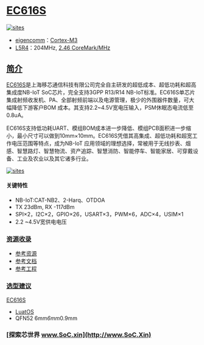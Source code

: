 ﻿# [EC616S](https://github.com/SoCXin/EC616S)

[![sites](http://182.61.61.133/link/resources/SoC.png)](http://www.SoC.Xin)

* [eigencomm](http://www.eigencomm.com/)：[Cortex-M3](https://github.com/SoCXin/Cortex)
* [L5R4](https://github.com/SoCXin/Level)：204MHz, [2.46 CoreMark/MHz](https://www.eembc.org/coremark/scores.php)

## [简介](https://github.com/SoCXin/EC616S/wiki)

[EC616S](https://github.com/SoCXin/EC616S)是上海移芯通信科技有限公司完全自主研发的超低成本、超低功耗和超高集成度NB-IoT SoC芯片，完全支持3GPP R13/R14 NB-IoT标准。EC616S单芯片集成射频收发机、PA、全部射频前端以及电源管理，极少的外围器件数量，可大幅降低下游客户BOM 成本。其支持2.2~4.5V宽电压输入，PSM休眠态电流低至0.8uA。

EC616S支持低功耗UART、模组BOM成本进一步降低、模组PCB面积进一步缩小，最小尺寸可以做到10mm×10mm。EC616S凭借其高集成、超低功耗和超宽工作电压范围等特点，成为NB-IoT 应用领域的理想选择，常被用于无线抄表、烟感、智慧路灯、智慧物流、资产追踪、智慧消防、智能停车、智能家居、可穿戴设备、工业及农业以及其它诸多行业。


[![sites](docs/EC616S.png)](http://www.eigencomm.com/Content/1109795.html)

#### 关键特性

* NB-IoT:CAT-NB2、2-Harq、OTDOA
* TX 23dBm, RX -117dBm
* SPI×2，I2C×2，GPIO×26，USART×3，PWM×6，ADC×4，USIM×1
* 2.2 ~4.5V宽供电电压

### [资源收录](https://github.com/SoCXin)

* [参考资源](src/)
* [参考文档](docs/)
* [参考工程](project/)

### [选型建议](https://github.com/SoCXin)

[EC616S](https://github.com/SoCXin/EC616S)

* [LuatOS](https://github.com/openLuat/LuatOS)
* QFN52 6mm*6mm*0.9mm

### [探索芯世界 www.SoC.xin](http://www.SoC.Xin)
